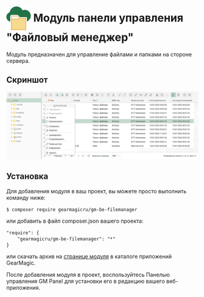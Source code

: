 # <img src="https://raw.githubusercontent.com/gearmagicru/gm-be-filemanager/refs/heads/main/assets/images/icon.svg" width="64px" height="64px" align="absmiddle"> Модуль панели управления "Файловый менеджер"

Модуль предназначен для управление файлами и папками на стороне сервера.

## Скриншот
<img src="https://github.com/gearmagicru/gm-be-filemanager/blob/main/assets/help/desk.png?raw=true">

## Установка

Для добавления модуля в ваш проект, вы можете просто выполнить команду ниже:

```
$ composer require gearmagicru/gm-be-filemanager
```

или добавить в файл composer.json вашего проекта:
```
"require": {
    "gearmagicru/gm-be-filemanager": "*"
}
```
или скачать архив на [странице модуля](https://apps.gearmagic.ru/component/gm-be-filemanager) в каталоге приложений GearMagic.

После добавления модуля в проект, воспользуйтесь Панелью управления GM Panel для установки его в редакцию вашего веб-приложения.
